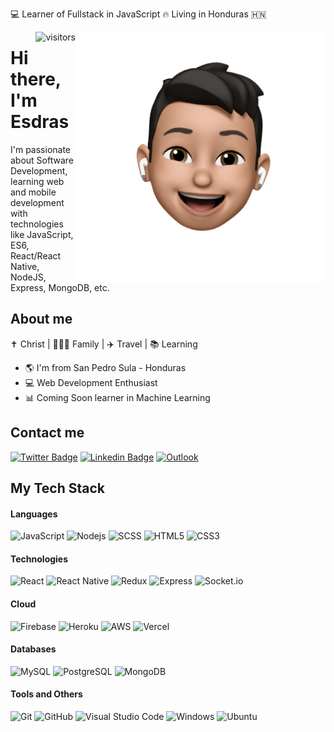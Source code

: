:computer: Learner of Fullstack in JavaScript 🔥 Living in Honduras 🇭🇳

<img align="right" width="400" height="400" src="https://github.com/esdrasclth/esdrasclth/blob/main/profile-image.png?raw=true">

<img  align="right" alt="visitors" src="https://visitor-badge.glitch.me/badge?page_id=esdrasclth.esdrasclth" /> 

# Hi there, I'm Esdras

I'm passionate about Software Development, learning web and mobile development with technologies like JavaScript, ES6, React/React Native, NodeJS, Express, MongoDB, etc.


## About me 

✝️ Christ | 👨‍👩‍👦 Family | ✈️ Travel | 📚 Learning

- 🌎 I'm from San Pedro Sula - Honduras
- 💻 Web Development Enthusiast
- 📊 Coming Soon learner in Machine Learning

## Contact me

[![Twitter Badge](https://img.shields.io/badge/-@esdrasclth-black?style=flat-square&logo=twitter&link=https://twitter.com/esdrasclth)](https://twitter.com/esdrasclth)
[![Linkedin Badge](https://img.shields.io/badge/-Esdras_Clother-black?style=flat-square&logo=Linkedin&link=https://www.linkedin.com/in/esdrasclth/)](https://www.linkedin.com/in/esdrasclth/) 
[![Outlook](https://img.shields.io/badge/-esdras.clother@outlook.com-black?style=flat-square&logo=Microsoft-Outlook)](mailto:esdras.clother@outlook.com)


## My Tech Stack

#### Languages

![JavaScript](https://img.shields.io/badge/-JavaScript-black?style=flat-square&logo=javascript)
![Nodejs](https://img.shields.io/badge/-Nodejs-black?style=flat-square&logo=Node.js)
![SCSS](https://img.shields.io/badge/-SCSS-black?style=flat-square&logo=SASS)
![HTML5](https://img.shields.io/badge/-HTML5-black?style=flat-square&logo=html5)
![CSS3](https://img.shields.io/badge/-CSS3-black?style=flat-square&logo=css3)

#### Technologies
![React](https://img.shields.io/badge/-React-black?style=flat-square&logo=react)
![React Native](https://img.shields.io/badge/-React_Native-black?style=flat-square&logo=react)
![Redux](https://img.shields.io/badge/-Redux-black?style=flat-square&logo=Redux)
![Express](https://img.shields.io/badge/-Express-black?style=flat-square&logo=Express)
![Socket.io](https://img.shields.io/badge/-Socket.io-black?style=flat-square&logo=socket.io)

#### Cloud
![Firebase](https://img.shields.io/badge/-Firebase-black?style=flat-square&logo=Firebase)
![Heroku](https://img.shields.io/badge/-Heroku-black?style=flat-square&logo=heroku)
![AWS](https://img.shields.io/badge/-AWS-black?style=flat-square&logo=amazon)
![Vercel](https://img.shields.io/badge/-Vercel-black?style=flat-square&logo=vercel)

#### Databases
![MySQL](https://img.shields.io/badge/-MySQL-black?style=flat-square&logo=mysql)
![PostgreSQL](https://img.shields.io/badge/-PostgreSQL-black?style=flat-square&logo=postgresql)
![MongoDB](https://img.shields.io/badge/-MongoDB-black?style=flat-square&logo=mongodb)

#### Tools and Others
![Git](https://img.shields.io/badge/-Git-black?style=flat-square&logo=git)
![GitHub](https://img.shields.io/badge/-GitHub-black?style=flat-square&logo=github)
![Visual Studio Code](https://img.shields.io/badge/Visual_Studio_Code-black?style=flat-square&logo=Visual-Studio-Code)
![Windows](https://img.shields.io/badge/Windows-black?style=flat-square&logo=Windows)
![Ubuntu](https://img.shields.io/badge/-Ubuntu-black?style=flat-square&logo=ubuntu)